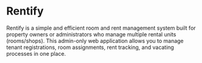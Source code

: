 # Rentify
Rentify is a simple and efficient room and rent management system built for property owners or administrators who manage multiple rental units (rooms/shops). This admin-only web application allows you to manage tenant registrations, room assignments, rent tracking, and vacating processes in one place.
